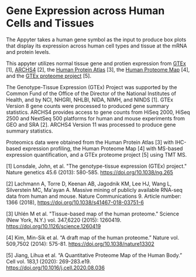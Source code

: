 # Gene Expression across Human Cells and Tissues

The Appyter takes a human gene symbol as the input to produce box plots that display its expression across human cell types and tissue at the mRNA and protein levels.

This appyter utilizes normal tissue gene and protien expression from [GTEx](https://gtexportal.org/home/) [1], [ARCHS4](https://maayanlab.cloud/archs4/) [2], the [Human Protein Atlas](https://www.proteinatlas.org/about/download) [3], the [Human Proteome Map](https://www.humanproteomemap.org/download.php) [4], and the [GTEx proteome project](https://doi.org/10.1016/j.cell.2020.08.036) [5].

The Genotype-Tissue Expression (GTEx) Project was supported by the Common Fund of the Office of the Director of the National Institutes of Health, and by NCI, NHGRI, NHLBI, NIDA, NIMH, and NINDS [1]. GTEx Version 8 gene counts were processed to produced gene summary statistics. ARCHS4 provides access to gene counts from HiSeq 2000, HiSeq 2500 and NextSeq 500 platforms for human and mouse experiments from GEO and SRA [2]. ARCHS4 Version 11 was processed to produce gene summary statistics.

Proteomics data were obtained from the Human Protein Atlas [3] with IHC-based expression profiling, the Human Proteome Map [4] with MS-based expression quantification, and a GTEx proteome project [5] using TMT MS. 


[1] Lonsdale, John, et al. "The genotype-tissue expression (GTEx) project." Nature genetics 45.6 (2013): 580-585. <https://doi.org/10.1038/ng.265>

[2] Lachmann A, Torre D, Keenan AB, Jagodnik KM, Lee HJ, Wang L, Silverstein MC, Ma'ayan A. Massive mining of publicly available RNA-seq data from human and mouse. Nature Communications 9. Article number: 1366 (2018), <https://doi.org/10.1038/s41467-018-03751-6>

[3] Uhlén M et al. "Tissue-based map of the human proteome." Science (New York, N.Y.) vol. 347,6220 (2015): 1260419. <https://doi.org/10.1126/science.1260419>

[4] Kim, Min-Sik et al. “A draft map of the human proteome.” Nature vol. 509,7502 (2014): 575-81. <https://doi.org/10.1038/nature13302>

[5] Jiang, Lihua et al. “A Quantitative Proteome Map of the Human Body.” Cell vol. 183,1 (2020): 269-283.e19. <https://doi.org/10.1016/j.cell.2020.08.036>